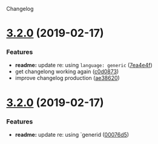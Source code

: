Changelog

# [3.2.0](https://github.com/myii/ubports-mirscreencast/compare/v3.1.0...v3.2.0) (2019-02-17)


### Features

* **readme:** update re: using `language: generic` ([7ea4e4f](https://github.com/myii/ubports-mirscreencast/commit/7ea4e4f))
* get changelong working again ([c0d0873](https://github.com/myii/ubports-mirscreencast/commit/c0d0873))
* improve changelog production ([ae38620](https://github.com/myii/ubports-mirscreencast/commit/ae38620))

# [3.2.0](https://github.com/myii/ubports-mirscreencast/compare/v3.1.0...v3.2.0) (2019-02-17)


### Features

* **readme:** update re: using `generid ([00076d5](https://github.com/myii/ubports-mirscreencast/commit/00076d5))
